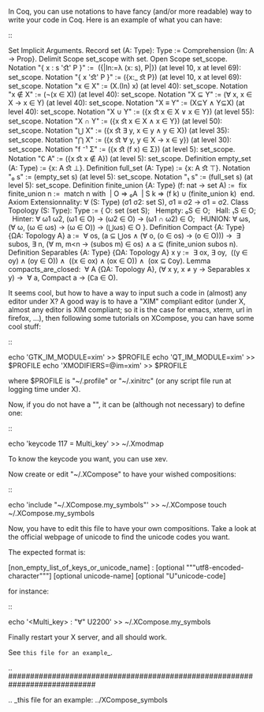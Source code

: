 In Coq, you can use notations to have fancy (and/or more readable) way to write your code in Coq. Here is an example of what you can have:

::

   Set Implicit Arguments.
   Record set (A: Type): Type :=
   Comprehension {In: A -> Prop}.
   Delimit Scope set_scope with set.
   Open Scope set_scope.
   Notation "{ x : s 'ﬆ' P }" :=
    ({|In:=λ (x: s), P|}) (at level 10, x at level 69): set_scope.
   Notation "{ x 'ﬆ' P }" := ({x:_ ﬆ P}) (at level 10, x at level 69): set_scope.
   Notation "x ∈ X" := (X.(In) x) (at level 40): set_scope.
   Notation "x ∉ X" := (¬(x ∈ X)) (at level 40): set_scope.
   Notation "X ⊆ Y" := (∀ x, x ∈ X → x ∈ Y) (at level 40): set_scope.
   Notation "X ≡ Y" := (X⊆Y ∧ Y⊆X) (at level 40): set_scope.
   Notation "X ∪ Y" := ({x ﬆ x ∈ X ∨ x ∈ Y}) (at level 55): set_scope.
   Notation "X ∩ Y" := ({x ﬆ x ∈ X ∧ x ∈ Y}) (at level 50): set_scope.
   Notation "⋃ X" := ({x ﬆ ∃ y, x ∈ y ∧ y ∈ X}) (at level 35): set_scope.
   Notation "⋂ X" := ({x ﬆ ∀ y, y ∈ X → x ∈ y}) (at level 30): set_scope.
   Notation "f ⁻¹ Σ" := ({x ﬆ (f x) ∈ Σ}) (at level 5): set_scope.
   Notation "∁ A" := ({x ﬆ x ∉ A}) (at level 5): set_scope.
   Definition empty_set (A: Type) := {x: A ﬆ ⊥}.
   Definition full_set (A: Type) := {x: A ﬆ ⊤}.
   Notation "₀ s" := (empty_set s) (at level 5): set_scope.
   Notation "₁ s" := (full_set s) (at level 5): set_scope.
   Definition finite_union {A: Type} (f: nat -> set A) :=
    fix finite_union n :=
    match n with
    | O => ₀A
    | S k => (f k) ∪ (finite_union k)
    end.
   Axiom Extensionnality: ∀ (S: Type) (σ1 σ2: set S), σ1 ≡ σ2 → σ1 = σ2.
   Class Topology (S: Type): Type :=
   { O: set (set S);
     Hempty: ₀S ∈ O;
     Hall: ₁S ∈ O;
     Hinter: ∀ ω1 ω2, (ω1 ∈ O) → (ω2 ∈ O) → (ω1 ∩ ω2) ∈ O;
     HUNION: ∀ ωs, (∀ ω, (ω ∈ ωs) → (ω ∈ O)) → (⋃ωs) ∈ O
   }.
   Definition Compact {A: Type} {ΩA: Topology A} a :=
    ∀ os, (a ⊆ ⋃os ∧ (∀ o, (o ∈ os) → (o ∈ O))) →
    ∃ subos, ∃ n, (∀ m, m<n → (subos m) ∈ os) ∧ a ⊆ (finite_union subos n).
   Definition Separables {A: Type} {ΩA: Topology A} x y :=
    ∃ ox, ∃ oy,
    ((y ∈ oy) ∧ (oy ∈ O)) ∧
    ((x ∈ ox) ∧ (ox ∈ O)) ∧
    (ox ⊆ ∁oy).
   Lemma compacts_are_closed:
    ∀ A {ΩA: Topology A}, (∀ x y, x ≠ y → Separables x y) →
    ∀ a, Compact a → (∁a ∈ O).

It seems cool, but how to have a way to input such a code in (almost) any editor under X? A good way is to have a "XIM" compliant editor (under X, almost any editor is XIM compliant; so it is the case for emacs, xterm, url in firefox, …), then following some tutorials on XCompose, you can have some cool stuff:

::

   echo 'GTK_IM_MODULE=xim' >> $PROFILE
   echo 'QT_IM_MODULE=xim' >> $PROFILE
   echo 'XMODIFIERS=@im=xim' >> $PROFILE

where $PROFILE is "~/.profile" or "~/.xinitrc" (or any script file run at logging time under X).

Now, if you do not have a "<Multi-key>", it can be (although not necessary) to define one:

::

   echo 'keycode 117 = Multi_key' >> ~/.Xmodmap

To know the keycode you want, you can use xev.

Now create or edit "~/.XCompose" to have your wished compositions:

::

   echo 'include "~/.XCompose.my_symbols"' >> ~/.XCompose
   touch ~/.XCompose.my_symbols

Now, you have to edit this file to have your own compositions. Take a look at the official webpage of unicode to find the unicode codes you want.

The expected format is:

[non_empty_list_of_keys_or_unicode_name] : [optional "\""utf8-encoded-character"\""] [optional unicode-name] [optional "U"unicode-code]

for instance:

::

   echo '<Multi_key> <a> <l> <l> : "∀" U2200' >> ~/.XCompose.my_symbols

Finally restart your X server, and all should work.

See `this file for an example`_.

.. ############################################################################

.. _this file for an example: ../XCompose_symbols

